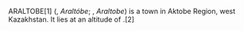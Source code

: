 ARALTOBE[1] (, _Araltóbe_; , _Araltobe_) is a town in Aktobe Region, west Kazakhstan. It lies at an altitude of .[2]
